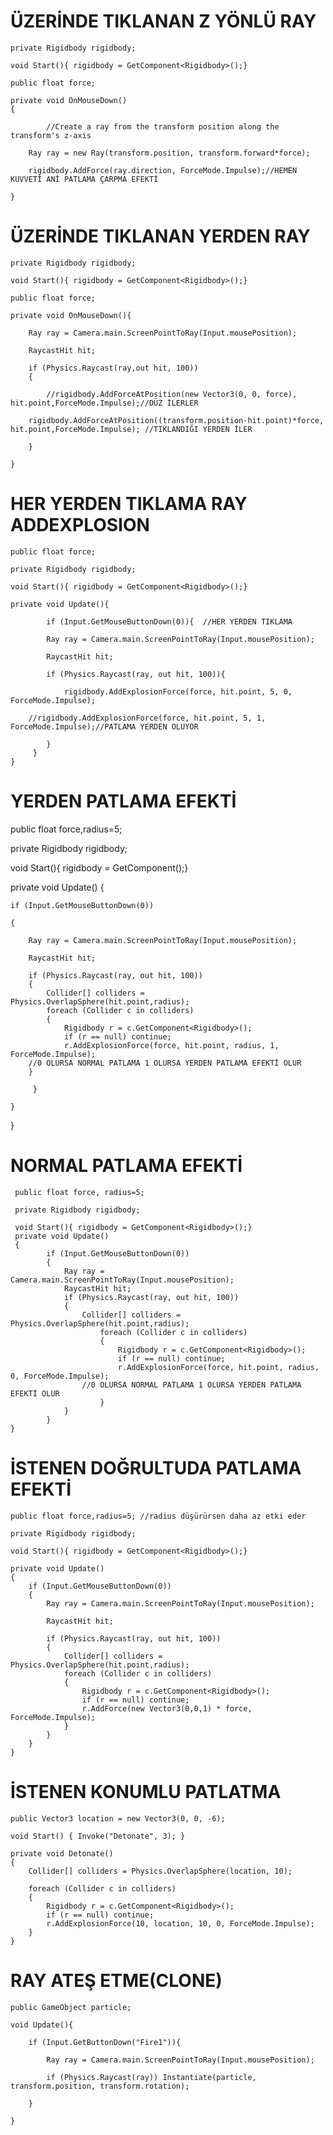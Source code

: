 # ÜZERİNDE TIKLANAN Z YÖNLÜ RAY
	private Rigidbody rigidbody;

	void Start(){ rigidbody = GetComponent<Rigidbody>();}

	public float force;      

	private void OnMouseDown()
	{

            //Create a ray from the transform position along the transform's z-axis
       
	    Ray ray = new Ray(transform.position, transform.forward*force);
        
	    rigidbody.AddForce(ray.direction, ForceMode.Impulse);//HEMEN KUVVETİ ANİ PATLAMA ÇARPMA EFEKTİ
    
	}


# ÜZERİNDE TIKLANAN YERDEN RAY
	private Rigidbody rigidbody;

	void Start(){ rigidbody = GetComponent<Rigidbody>();}

	public float force;         

	private void OnMouseDown(){

        Ray ray = Camera.main.ScreenPointToRay(Input.mousePosition);
	
        RaycastHit hit;
	
        if (Physics.Raycast(ray,out hit, 100))
        {
            	
            //rigidbody.AddForceAtPosition(new Vector3(0, 0, force), hit.point,ForceMode.Impulse);//DÜZ İLERLER
	    
	    rigidbody.AddForceAtPosition((transform.position-hit.point)*force, hit.point,ForceMode.Impulse); //TIKLANDIĞI YERDEN İLER

        }    
	
    }
    
# HER YERDEN TIKLAMA RAY ADDEXPLOSION

	public float force;

	private Rigidbody rigidbody;

	void Start(){ rigidbody = GetComponent<Rigidbody>();}

	private void Update(){

            if (Input.GetMouseButtonDown(0)){  //HER YERDEN TIKLAMA
	
            Ray ray = Camera.main.ScreenPointToRay(Input.mousePosition);
	    
            RaycastHit hit;
	    
            if (Physics.Raycast(ray, out hit, 100)){
	    
               	rigidbody.AddExplosionForce(force, hit.point, 5, 0, ForceMode.Impulse);
		
  		//rigidbody.AddExplosionForce(force, hit.point, 5, 1, ForceMode.Impulse);//PATLAMA YERDEN OLUYOR
		
            }
         }
    }
# YERDEN PATLAMA EFEKTİ
public float force,radius=5;    

private Rigidbody rigidbody;

void Start(){ rigidbody = GetComponent<Rigidbody>();}

private void Update()
{

    if (Input.GetMouseButtonDown(0))
	
    {

       	Ray ray = Camera.main.ScreenPointToRay(Input.mousePosition);
    
       	RaycastHit hit;
    
       	if (Physics.Raycast(ray, out hit, 100))
       	{
       	    Collider[] colliders = Physics.OverlapSphere(hit.point,radius);
            foreach (Collider c in colliders)
            {
               	Rigidbody r = c.GetComponent<Rigidbody>();
               	if (r == null) continue;
               	r.AddExplosionForce(force, hit.point, radius, 1, ForceMode.Impulse);
		//0 OLURSA NORMAL PATLAMA 1 OLURSA YERDEN PATLAMA EFEKTİ OLUR
	    }

       	 }

    }

}
# NORMAL PATLAMA EFEKTİ
     public float force, radius=5;    

     private Rigidbody rigidbody;

     void Start(){ rigidbody = GetComponent<Rigidbody>();}
     private void Update()
     {
    		if (Input.GetMouseButtonDown(0))
    		{
       			Ray ray = Camera.main.ScreenPointToRay(Input.mousePosition);
        		RaycastHit hit;
        		if (Physics.Raycast(ray, out hit, 100))
        		{
           			Collider[] colliders = Physics.OverlapSphere(hit.point,radius);
            			foreach (Collider c in colliders)
            			{
                			Rigidbody r = c.GetComponent<Rigidbody>();
                			if (r == null) continue;
                			r.AddExplosionForce(force, hit.point, radius, 0, ForceMode.Impulse);
		  			//0 OLURSA NORMAL PATLAMA 1 OLURSA YERDEN PATLAMA EFEKTİ OLUR
            			}
        		}
    		}
	}

# İSTENEN DOĞRULTUDA PATLAMA EFEKTİ
    public float force,radius=5; //radius düşürürsen daha az etki eder

    private Rigidbody rigidbody;

    void Start(){ rigidbody = GetComponent<Rigidbody>();}

    private void Update()
    {
        if (Input.GetMouseButtonDown(0))
        {
            Ray ray = Camera.main.ScreenPointToRay(Input.mousePosition);
	    
            RaycastHit hit;
	    
            if (Physics.Raycast(ray, out hit, 100))
            {
                Collider[] colliders = Physics.OverlapSphere(hit.point,radius);
                foreach (Collider c in colliders)
                {
                    Rigidbody r = c.GetComponent<Rigidbody>();
                    if (r == null) continue;
                    r.AddForce(new Vector3(0,0,1) * force, ForceMode.Impulse);
                }
            }
        }
    }
# İSTENEN KONUMLU PATLATMA
    public Vector3 location = new Vector3(0, 0, -6);
    
    void Start() { Invoke("Detonate", 3); }
    
    private void Detonate()
    {
        Collider[] colliders = Physics.OverlapSphere(location, 10);
	
        foreach (Collider c in colliders)
        {
            Rigidbody r = c.GetComponent<Rigidbody>();
            if (r == null) continue;
            r.AddExplosionForce(10, location, 10, 0, ForceMode.Impulse);
        }   
    }
    
# RAY ATEŞ ETME(CLONE)
	public GameObject particle;

	void Update(){
    
        if (Input.GetButtonDown("Fire1")){
	
            Ray ray = Camera.main.ScreenPointToRay(Input.mousePosition);
	    
            if (Physics.Raycast(ray)) Instantiate(particle, transform.position, transform.rotation);
	    
        }
	
    }

	


